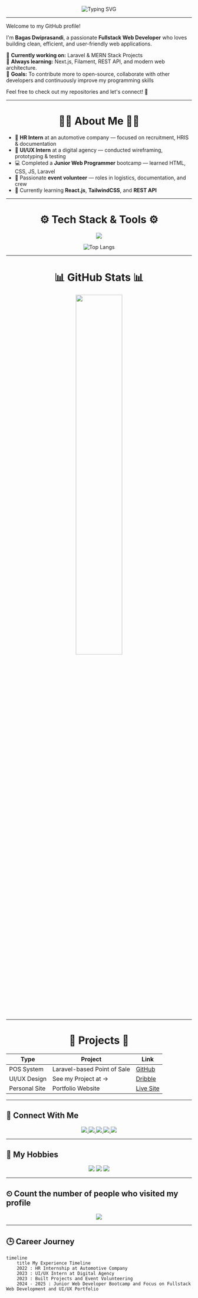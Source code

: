 <p align="center">  
  <img src="https://readme-typing-svg.herokuapp.com?font=Courier+New&weight=700&size=24&pause=1000&color=5EF7A0&width=800&center=true&vCenter=true&lines=Hi+there%2C+I'm+Bagas+Dwiprasandi+%F0%9F%91%8B;Fullstack+Web+Developer+%F0%9F%92%BB;Stack+on+Laravel%2C+MERN%2C+TailwindCSS;Learning+Next.js+and+Filament;Open+to+Collaborate+%F0%9F%9A%80" alt="Typing SVG" />
</p>

---

Welcome to my GitHub profile!  

I'm **Bagas Dwiprasandi**, a passionate **Fullstack Web Developer** who loves building clean, efficient, and user-friendly web applications.  

🔧 **Currently working on:** Laravel & MERN Stack Projects   
🌱 **Always learning:** Next.js, Filament, REST API, and modern web architecture.  
🎯 **Goals:** To contribute more to open-source, collaborate with other developers and continuously improve my programming skills  

Feel free to check out my repositories and let's connect! 🚀  


---

<h1 align="center">
    👨‍💻 About Me 👨‍💻
</h1>


- 🚗 **HR Intern** at an automotive company — focused on recruitment, HRIS & documentation  
- 🎨 **UI/UX Intern** at a digital agency — conducted wireframing, prototyping & testing  
- 💻 Completed a **Junior Web Programmer** bootcamp — learned HTML, CSS, JS, Laravel  
- 🎪 Passionate **event volunteer** — roles in logistics, documentation, and crew  
- 🌱 Currently learning **React.js**, **TailwindCSS**, and **REST API**

---

<h1 align="center">
   ⚙️ Tech Stack & Tools ⚙️
</h1>


<p align="center">
  <img src="https://skillicons.dev/icons?i=html,css,js,laravel,php,mysql,figma,xd,git,github,nodejs,react,bootstrap,jquery,tailwind,stackoverflow,vscode" />
</p>

<p align="center">
  <img src="https://github-readme-stats.vercel.app/api/top-langs/?username=bagasdprs&layout=compact&theme=tokyonight" alt="Top Langs" />
</p>

---

<h1 align="center">
  📊 GitHub Stats 📊
</h1>

<p align="center">
  <img width="50%" src="https://github-readme-stats.vercel.app/api?username=bagasdprs&show_icons=true&theme=tokyonight&hide_border=true" />
</p>

---


<h1 align="center">
  🧩 Projects 🧩
</h1>

| Type | Project | Link |
|------|---------|------|
| POS System | Laravel-based Point of Sale | [GitHub](https://github.com/bagasdprs/UjiKomPPKDJakPus-POS) |
| UI/UX Design | See my Project at -> | [Dribble](https://dribbble.com/bagasdprs) |
| Personal Site | Portfolio Website | [Live Site](https://github.com/bagasdprs) |

---


## 🔗 Connect With Me
<p align="center"> 
  <a href="https://linkedin.com/in/bagasdprs" target="_blank">
    <img src="https://img.shields.io/badge/LinkedIn-0077B5?style=for-the-badge&logo=linkedin&logoColor=white" />
  </a>
  <a href="mailto:bagasdprs@gmail.com">
    <img src="https://img.shields.io/badge/Gmail-D14836?style=for-the-badge&logo=gmail&logoColor=white" />
  </a> 
  <a href="https://dribbble.com/bagasdprs">
    <img src="https://img.shields.io/badge/Dribbble-EA4C89?style=for-the-badge&logo=dribbble&logoColor=white" />
  </a> 
  <a href="https://github.com/bagasdprs" target="_blank">
    <img src="https://img.shields.io/github/followers/yourusername?label=Follow&style=for-the-badge" />
  </a> 
  <a href="https://t.me/bagasdprs" target="_blank">
    <img src="https://img.shields.io/badge/Telegram-2CA5E0?style=for-the-badge&logo=telegram&logoColor=white" />
  </a> 
</p>

---

## 🎉 My Hobbies
<p align="center"> 
<img src="https://img.shields.io/badge/Steam-000000?style=for-the-badge&logo=steam&logoColor=white"/>
<img src="https://img.shields.io/badge/Valorant-fa4454?style=for-the-badge&logo=valorant&logoColor=white"/>
<img src="https://img.shields.io/badge/Game%20&%20Watch-CCFF00?style=for-the-badge&logo=gameandwatch&logoColor=gray"/>
</p>

---

## ⏲ Count the number of people who visited my profile

<div align="center">
  <img src="https://profile-counter.glitch.me/bagasdprs/count.svg?"  />
</div>

---

## 🕒 Career Journey

```mermaid
timeline
    title My Experience Timeline
    2022 : HR Internship at Automotive Company
    2023 : UI/UX Intern at Digital Agency
    2023 : Built Projects and Event Volunteering
    2024 - 2025 : Junior Web Developer Bootcamp and Focus on Fullstack Web Development and UI/UX Portfolio



